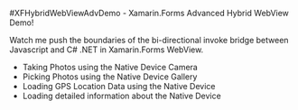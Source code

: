 #XFHybridWebViewAdvDemo - Xamarin.Forms Advanced Hybrid WebView Demo!

Watch me push the boundaries of the bi-directional invoke bridge between Javascript and C# .NET in Xamarin.Forms WebView.

- Taking Photos using the Native Device Camera
- Picking Photos using the Native Device Gallery
- Loading GPS Location Data using the Native Device
- Loading detailed information about the Native Device
